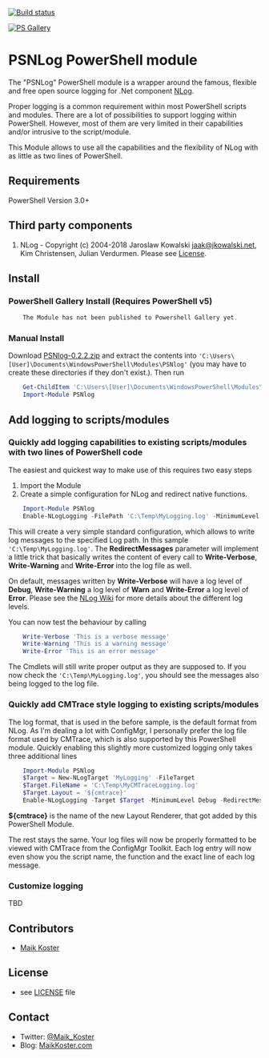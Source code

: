 ﻿[![Build status](https://ci.appveyor.com/api/projects/status/rrb6quib6y72qjcg/branch/master?svg=true)](https://ci.appveyor.com/project/MKoster/PSNlog/branch/master)

[![PS Gallery](https://img.shields.io/badge/install-PS%20Gallery-blue.svg)](https://www.powershellgallery.com/packages/ConfigMgr)

# PSNLog PowerShell module

The "PSNLog" PowerShell module is a wrapper around the famous, flexible and free open source logging for .Net component [NLog](http://nlog-project.org/).

Proper logging is a common requirement within most PowerShell scripts and modules. There are a lot of possibilities to support logging within PowerShell. However, most of them are very limited in their capabilities and/or intrusive to the script/module.

This Module allows to use all the capabilities and the flexibility of NLog with as little as two lines of PowerShell.

## Requirements

PowerShell Version 3.0+

## Third party components

1) NLog - Copyright (c) 2004-2018 Jaroslaw Kowalski <jaak@jkowalski.net>, Kim Christensen, Julian Verdurmen. Please see [License](https://github.com/NLog/NLog/blob/master/LICENSE.txt).

## Install

### PowerShell Gallery Install (Requires PowerShell v5)

```powershell
    The Module has not been published to Powershell Gallery yet.
```

### Manual Install

Download [PSNlog-0.2.2.zip](https://github.com/MaikKoster/PSNLog/releases/download/v0.2.2/PSNLog-0.2.2.zip) and extract the contents into `'C:\Users\[User]\Documents\WindowsPowerShell\Modules\PSNlog'` (you may have to create these directories if they don't exist.). Then run

```powershell
    Get-ChildItem 'C:\Users\[User]\Documents\WindowsPowerShell\Modules\PSNLog\' -Recurse | Unblock-File
    Import-Module PSNlog
```

## Add logging to scripts/modules

### Quickly add logging capabilities to existing scripts/modules with two lines of PowerShell code

The easiest and quickest way to make use of this requires two easy steps

1. Import the Module
2. Create a simple configuration for NLog and redirect native functions.

```powershell
    Import-Module PSNlog
    Enable-NLogLogging -FilePath 'C:\Temp\MyLogging.log' -MinimumLevel Debug -RedirectMessages
```

This will create a very simple standard configuration, which allows to write log messages to the specified Log path. In this sample `'C:\Temp\MyLogging.log'`. The **RedirectMessages** parameter will implement a little trick that basically writes the content of every call to **Write-Verbose**, **Write-Warning** and **Write-Error** into the log file as well.

On default, messages written by **Write-Verbose** will have a log level of **Debug**, **Write-Warning** a log level of **Warn** and **Write-Error** a log level of **Error**. Please see the [NLog Wiki](https://github.com/NLog/NLog/wiki/Configuration-file#log-levels) for more details about the different log levels.

You can now test the behaviour by calling

```powershell
    Write-Verbose 'This is a verbose message'
    Write-Warning 'This is a warning message'
    Write-Error 'This is an error message'
```

The Cmdlets will still write proper output as they are supposed to. If you now check the `'C:\Temp\MyLogging.log'`, you should see the messages also being logged to the log file.

### Quickly add CMTrace style logging to existing scripts/modules

The log format, that is used in the before sample, is the default format from NLog. As I'm dealing a lot with ConfigMgr, I personally prefer the log file format used by CMTrace, which is also supported by this PowerShell module. Quickly enabling this slightly more customized logging only takes three additional lines

```powershell
    Import-Module PSNlog
    $Target = New-NLogTarget 'MyLogging' -FileTarget
    $Target.FileName = 'C:\Temp\MyCMTraceLogging.log'
    $Target.Layout = '${cmtrace}'
    Enable-NLogLogging -Target $Target -MinimumLevel Debug -RedirectMessages
```

**${cmtrace}** is the name of the new Layout Renderer, that got added by this PowerShell Module.

The rest stays the same. Your log files will now be properly formatted to be viewed with CMTrace from the ConfigMgr Toolkit. Each log entry will now even show you the script name, the function and the exact line of each log message.

### Customize logging

TBD

## Contributors

* [Maik Koster](https://github.com/MaikKoster)

## License

* see [LICENSE](LICENSE.md) file

## Contact

* Twitter: [@Maik_Koster](https://twitter.com/Maik_Koster)
* Blog: [MaikKoster.com](http://MaikKoster.com/)